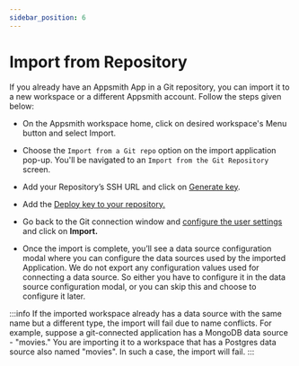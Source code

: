 ```yaml
---
sidebar_position: 6
---
```


# Import from Repository




   <VideoEmbed host="youtube" videoId="B4gR4XligTo" title="Import Apps from Git" caption="Import Apps from Git"/>


​If you already have an Appsmith App in a Git repository, you can import it to a new workspace or a different Appsmith account. Follow the steps given below:

* On the Appsmith workspace home, click on desired workspace's Menu button and select Import.
* Choose the `Import from a Git repo` option on the import application pop-up. You'll be navigated to an `Import from the Git Repository` screen.
* Add your Repository’s SSH URL and click on [Generate key](/advanced-concepts/git-workflow/connecting-to-git-repository#generate-a-deploy-key).




  <VideoEmbed host="youtube" videoId="zrxgcI3m2lc" title="Version Control with Git" caption="Version Control with Git"/>


* Add the [Deploy key to your repository.](/advanced-concepts/git-workflow/connecting-to-git-repository#add-the-deploy-key-in-the-repository)​
* Go back to the Git connection window and [configure the user settings](/advanced-concepts/git-workflow/connecting-to-git-repository#user-configuration) and click on **Import.**
* Once the import is complete, you’ll see a data source configuration modal where you can configure the data sources used by the imported Application. We do not export any configuration values used for connecting a data source. So either you have to configure it in the data source configuration modal, or you can skip this and choose to configure it later.

:::info
If the imported workspace already has a data source with the same name but a different type, the import will fail due to name conflicts. For example, suppose a git-connected application has a MongoDB data source - "movies." You are importing it to a workspace that has a Postgres data source also named "movies". In such a case, the import will fail.
:::
